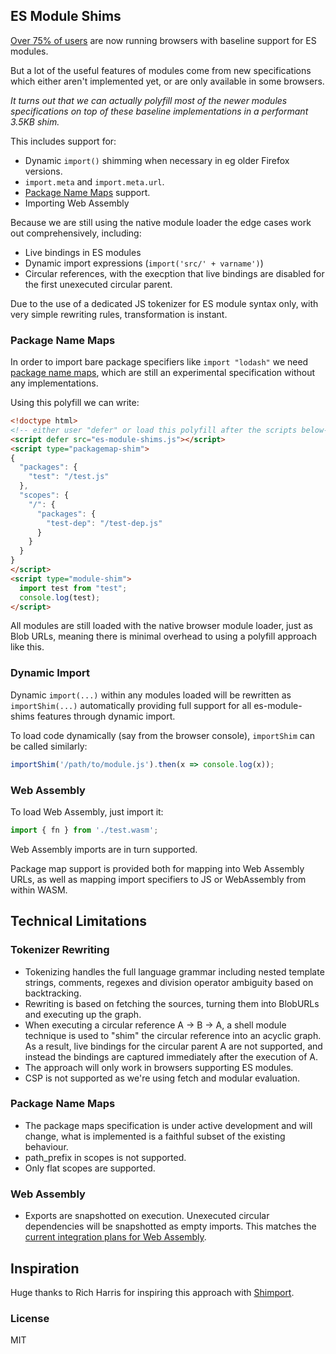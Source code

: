 ## ES Module Shims

[Over 75% of users](https://caniuse.com/#feat=es6-module) are now running browsers with baseline support for ES modules.

But a lot of the useful features of modules come from new specifications which either aren't implemented yet, or are only available in some browsers.

_It turns out that we can actually polyfill most of the newer modules specifications on top of these baseline implementations in a performant 3.5KB shim._

This includes support for:

* Dynamic `import()` shimming when necessary in eg older Firefox versions.
* `import.meta` and `import.meta.url`.
* [Package Name Maps](https://github.com/domenic/package-name-maps) support.
* Importing Web Assembly

Because we are still using the native module loader the edge cases work out comprehensively, including:

* Live bindings in ES modules
* Dynamic import expressions (`import('src/' + varname')`)
* Circular references, with the execption that live bindings are disabled for the first unexecuted circular parent.

Due to the use of a dedicated JS tokenizer for ES module syntax only, with very simple rewriting rules, transformation is instant.

### Package Name Maps

In order to import bare package specifiers like `import "lodash"` we need [package name maps](https://github.com/domenic/package-name-maps), which are still an experimental specification without
any implementations.

Using this polyfill we can write:

```html
<!doctype html>
<!-- either user "defer" or load this polyfill after the scripts below-->
<script defer src="es-module-shims.js"></script>
<script type="packagemap-shim">
{
  "packages": {
    "test": "/test.js"
  },
  "scopes": {
    "/": {
      "packages": {
        "test-dep": "/test-dep.js"
      }
    }
  }
}
</script>
<script type="module-shim">
  import test from "test";
  console.log(test);
</script>
```

All modules are still loaded with the native browser module loader, just as Blob URLs, meaning there is minimal overhead to using a polyfill approach like this.

### Dynamic Import

Dynamic `import(...)` within any modules loaded will be rewritten as `importShim(...)` automatically
providing full support for all es-module-shims features through dynamic import.

To load code dynamically (say from the browser console), `importShim` can be called similarly:

```js
importShim('/path/to/module.js').then(x => console.log(x));
```

### Web Assembly

To load Web Assembly, just import it:

```js
import { fn } from './test.wasm';
```

Web Assembly imports are in turn supported.

Package map support is provided both for mapping into Web Assembly URLs, as well as mapping import specifiers to JS or WebAssembly from within WASM.

## Technical Limitations

### Tokenizer Rewriting

* Tokenizing handles the full language grammar including nested template strings, comments, regexes and division operator ambiguity based on backtracking.
* Rewriting is based on fetching the sources, turning them into BlobURLs and executing up the graph.
* When executing a circular reference A -> B -> A, a shell module technique is used to "shim" the circular reference into an acyclic graph. As a result, live bindings for the circular parent A are not supported, and instead the bindings are captured immediately after the execution of A.
* The approach will only work in browsers supporting ES modules.
* CSP is not supported as we're using fetch and modular evaluation.

### Package Name Maps
* The package maps specification is under active development and will change, what is implemented is a faithful subset of the existing behaviour.
* path_prefix in scopes is not supported.
* Only flat scopes are supported.

### Web Assembly
* Exports are snapshotted on execution. Unexecuted circular dependencies will be snapshotted as empty imports. This matches the [current integration plans for Web Assembly](https://github.com/WebAssembly/esm-integration/).

## Inspiration

Huge thanks to Rich Harris for inspiring this approach with [Shimport](https://github.com/rich-harris/shimport).

### License

MIT